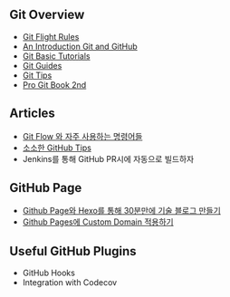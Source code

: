 ## Git Overview

- [Git Flight Rules](https://github.com/k88hudson/git-flight-rules)
- [An Introduction Git and GitHub](https://www.youtube.com/watch?v=MJUJ4wbFm_A)
- [Git Basic Tutorials](https://try.github.io)
- [Git Guides](http://guides.github.com)
- [Git Tips](https://github.com/mingrammer/git-tips)
- [Pro Git Book 2nd](https://git-scm.com/book/en/v2)

## Articles

- [Git Flow 와 자주 사용하는 명령어들](..master/Git/git-commands.md)
- [소소한 GitHub Tips](../../master/Git/github-tips.md)
- Jenkins를 통해 GitHub PR시에 자동으로 빌드하자

## GitHub Page

- [Github Page와 Hexo를 통해 30분만에 기술 블로그 만들기](../../master/Git/github-pages-and-hexo.md)
- [Github Pages에 Custom Domain 적용하기](master/Git/github-pages-and-custom-domain.md)

## Useful GitHub Plugins

- GitHub Hooks
- Integration with Codecov
